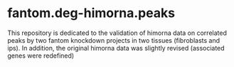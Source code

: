 # fantom.deg-himorna.peaks
This repository is dedicated to the validation of himorna data on correlated peaks by two fantom knockdown projects in two tissues (fibroblasts and ips). In addition, the original himorna data was slightly revised (associated genes were redefined)
